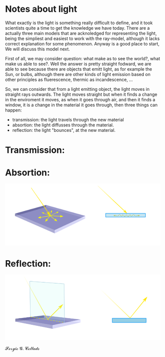 
# Notes about light

What exactly is the light is something really difficult to define, and it took scientists quite a time to get the knowledge we have today. There are a 
actually three main models that are acknoledged for representing the light, being the simpliest and easiest to work with the ray-model, although it lacks correct explanation for some phenomenon. Anyway is a good place to start,  We will discuss this model next.

First of all, we may consider question: what make as to see the world?, what make us able to see?. Well the answer is pretty straight fodward, we
are able to see because there are objects that emitt light, as for example the Sun, or bulbs, although there are other kinds of light emission based on other principles as fluerescence, thermic as incandescence, ... 

So, we can consider that from a light emitting object, the light moves in straight rays outwards. The light moves straight but when it
finds a change in the enviroment it moves, as when it goes through air, and then it finds a window, it is a change in the material it goes
through, then three things can happen:

- transmission: the light travels through the new material
- absortion: the light diffusses through the material.
- reflection: the light "bounces", at the new material.

# Transmission:


# Absortion:

![Absortion](../image/Absortion.PNG)


# Reflection:


![Reflection](../image/light.PNG)






































𝓢ℯ𝓇ℊ𝒾ℴ 𝓖. 𝓒ℴ𝓁𝓁𝒶𝒹ℴ
